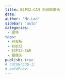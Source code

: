 ```yaml
--- 
title: ESP32-CAM 无线摄像头
date: 
author: 'Mr.Lan'
sidebar: 'auto'
categories: 
 - 硬件
tags: 
 - 开发板
 - esp32
 - ESP32-CAM
 - 摄像头
publish: true
# autoGroup-1: 
# autoPrev: 
---
```

